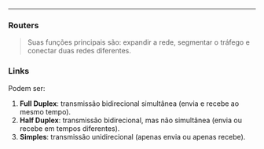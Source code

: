 
---
### Routers

> Suas funções principais são: expandir a rede, segmentar o tráfego e conectar duas redes diferentes.

### Links

Podem ser:

1. **Full Duplex**: transmissão bidirecional simultânea (envia e recebe ao mesmo tempo).
2. **Half Duplex**: transmissão bidirecional, mas não simultânea (envia ou recebe em tempos diferentes).
3. **Simples**: transmissão unidirecional (apenas envia ou apenas recebe).